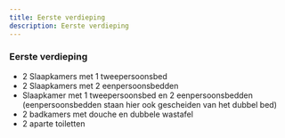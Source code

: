 ```yaml
---
title: Eerste verdieping
description: Eerste verdieping
---
```


### Eerste verdieping

- 2 Slaapkamers met 1 tweepersoonsbed
- 2 Slaapkamers met 2 eenpersoonsbedden
- Slaapkamer met 1 tweepersoonsbed en 2 eenpersoonsbedden (eenpersoonsbedden staan hier ook gescheiden van het dubbel bed)
- 2 badkamers met douche en dubbele wastafel
- 2 aparte toiletten
